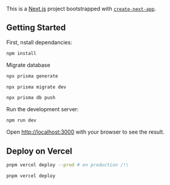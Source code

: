 This is a [Next.js](https://nextjs.org) project bootstrapped with [`create-next-app`](https://nextjs.org/docs/app/api-reference/cli/create-next-app).

## Getting Started

First, nstall dependancies:

```bash
npm install
```

Migrate database
```bash
npx prisma generate 

npx prisma migrate dev 

npx prisma db push
```

Run the development server:

```bash
npm run dev
```

Open [http://localhost:3000](http://localhost:3000) with your browser to see the result.

## Deploy on Vercel

```bash
pnpm vercel deploy --prod # en production /!\

pnpm vercel deploy 
```


